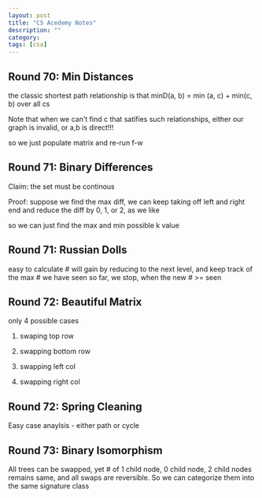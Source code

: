 ```yaml
---
layout: post
title: "CS Acedemy Notes" 
description: ""
category: 
tags: [csa]
---
```


Round 70: Min Distances
------------
the classic shortest path relationship is that minD(a, b) = min (a, c) + min(c, b) over all cs 

Note that when we can't find c that satifies such relationships, either our graph is invalid, or a,b is direct!!!

so we just populate matrix and re-run f-w

Round 71: Binary Differences
------------
Claim: the set must be continous

Proof: suppose we find the max diff, we can keep taking off left and right end and reduce the diff by 0, 1, or 2, as we like

so we can just find the max and min possible k value

Round 71: Russian Dolls
----------
easy to calculate # will gain by reducing to the next level, and keep track of the max # we have seen so far, we stop, when the new # >= seen

Round 72: Beautiful Matrix
------------
only 4 possible cases
1. swaping top row

2. swapping bottom row

3. swapping left col

4. swapping right col 


Round 72: Spring Cleaning
-------------
Easy case anaylsis - either path or cycle


Round 73: Binary Isomorphism
-----------
All trees can be swapped, yet # of 1 child node, 0 child node, 2 child nodes remains same, and all swaps are reversible. So we can categorize them into the same signature class 
